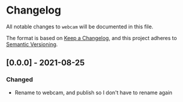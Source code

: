 # Changelog
All notable changes to `webcam` will be documented in this file.

The format is based on [Keep a Changelog](https://keepachangelog.com/en/1.0.0/),
and this project adheres to [Semantic Versioning](https://github.com/AldaronLau/semver).

## [0.0.0] - 2021-08-25
### Changed
 - Rename to webcam, and publish so I don't have to rename again
